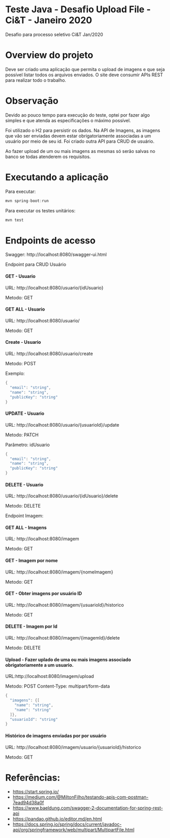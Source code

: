 # Teste Java - Desafio Upload File - Ci&T - Janeiro 2020

Desafio para processo seletivo Ci&T Jan/2020

# Overview do projeto

Deve ser criado uma aplicação que permita o upload de imagens e que seja possível listar todos os arquivos enviados. O site deve consumir APIs REST para realizar todo o trabalho.

# Observação

Devido ao pouco tempo para execução do teste, optei por fazer algo simples e que atenda as especificações o máximo possível.

Foi utilizado o H2 para persistir os dados.
Na API de Imagens, as imagens que vão ser enviadas devem estar obrigatoriamente associadas a um usuário por meio de seu id.
Foi criado outra API para CRUD de usuário.

Ao fazer upload de um ou mais imagens as mesmas só serão salvas no banco se todas atenderem os requisitos. 

# Executando a aplicação

Para executar:

```java
mvn spring-boot:run
```

Para executar os testes unitários:
```java
mvn test
```

# Endpoints de acesso

Swagger: http://localhost:8080/swagger-ui.html

Endpoint para CRUD Usuário

#### GET  - Usuario
URL: http://localhost:8080/usuario/{idUsuario}

Metodo: GET

#### GET ALL - Usuario
URL: http://localhost:8080/usuario/

Metodo: GET

#### Create - Usuario
URL: http://localhost:8080/usuario/create

Metodo: POST

Exemplo:
```java
{
  "email": "string",
  "name": "string",
  "publicKey": "string"
}

```

#### UPDATE  - Usuario
URL: http://localhost:8080/usuario/{usuarioId}/update

Metodo: PATCH

Parâmetro: idUsuario
```java
{
  "email": "string",
  "name": "string",
  "publicKey": "string"
}
```

#### DELETE - Usuario
URL: http://localhost:8080/usuario/{idUsuario}/delete

Metodo: DELETE

Endpoint Imagem:

#### GET ALL - Imagens
URL: http://localhost:8080/imagem

Metodo: GET

#### GET - Imagem por nome
URL: http://localhost:8080/imagem/{nomeImagem}

Metodo: GET

#### GET - Obter imagens por usuário ID
URL: http://localhost:8080/imagem/{usuarioId}/historico

Metodo: GET

#### DELETE - Imagem por Id
URL: http://localhost:8080/imagem/{imagemId}/delete

Metodo: DELETE

#### Upload - Fazer uplado de uma ou mais imagens associado obrigatoriamente a um usuario.
URL:http://localhost:8080/imagem/upload

Metodo: POST
Content-Type: multipart/form-data

```java
{
  "imagens": {[
    "name": "string",
    "name": "string"
  ]},
  "usuarioId": "string"
}
```

#### Histórico de imagens enviadas por por usuário
URL: http://localhost:8080/imagem/usuario/{usuarioId}/historico

Metodo: GET


# Referências:

- https://start.spring.io/
- https://medium.com/@MiltonFilho/testando-apis-com-postman-7ead94d38a0f
- https://www.baeldung.com/swagger-2-documentation-for-spring-rest-api
- https://pandao.github.io/editor.md/en.html
- https://docs.spring.io/spring/docs/current/javadoc-api/org/springframework/web/multipart/MultipartFile.html
